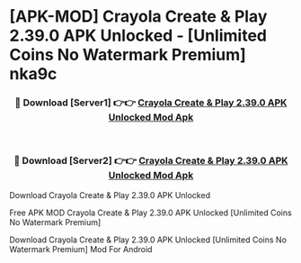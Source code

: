 # [APK-MOD] Crayola Create & Play 2.39.0 APK Unlocked - [Unlimited Coins No Watermark Premium] nka9c



<div align="center">
<h3>🔴 Download [Server1] 👉👉 <a href="https://momento.my/?title=Crayola_Create_&_Play_2.39.0_APK_Unlocked">Crayola Create & Play 2.39.0 APK Unlocked Mod Apk</a></h3><br>

<h3>🔴 Download [Server2] 👉👉 <a href="https://momento.my/?title=Crayola_Create_&_Play_2.39.0_APK_Unlocked">Crayola Create & Play 2.39.0 APK Unlocked Mod Apk</a></h3>
</div>



Download Crayola Create & Play 2.39.0 APK Unlocked 

Free APK MOD Crayola Create & Play 2.39.0 APK Unlocked [Unlimited Coins No Watermark Premium]

Download Crayola Create & Play 2.39.0 APK Unlocked [Unlimited Coins No Watermark Premium] Mod For Android
